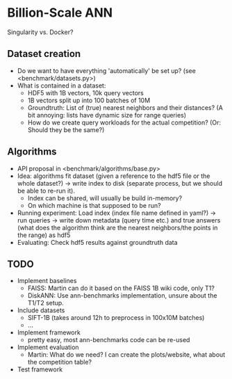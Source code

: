 # Billion-Scale ANN 

Singularity vs. Docker?

## Dataset creation

- Do we want to have everything 'automatically' be set up? (see <benchmark/datasets.py>)
- What is contained in a dataset:
  - HDF5 with 1B vectors, 10k query vectors
  - 1B vectors split up into 100 batches of 10M
  - Groundtruth: List of (true) nearest neighbors and their distances? (A bit annoying: lists have dynamic size for range queries)
  - How do we create query workloads for the actual competition? (Or: Should they be the same?)

## Algorithms

- API proposal in <benchmark/algorithms/base.py>
- Idea: algorithms fit dataset (given a reference to the hdf5 file or the whole dataset?) -> write index to disk (separate process, but we should be able to re-run it). 
   - Index can be shared, will usually be build in-memory?
   - On which machine is that supposed to be run?
- Running experiment: Load index (index file name defined in yaml?) -> run queries -> write down metadata (query time etc.) and true answers (what does the algorithm think are the nearest neighbors/the points in the range) as hdf5
- Evaluating: Check hdf5 results against groundtruth data

## TODO

- Implement baselines
   - FAISS: Martin can do it based on the FAISS 1B wiki code, only T1?
   - DiskANN: Use ann-benchmarks implementation, unsure about the T1/T2 setup.
- Include datasets
  - SIFT-1B (takes around 12h to preprocess in 100x10M batches)
  - ...
- Implement framework
  - pretty easy, most ann-benchmarks code can be re-used
- Implement evaluation
  - Martin: What do we need? I can create the plots/website, what about the competition table?
- Test framework
